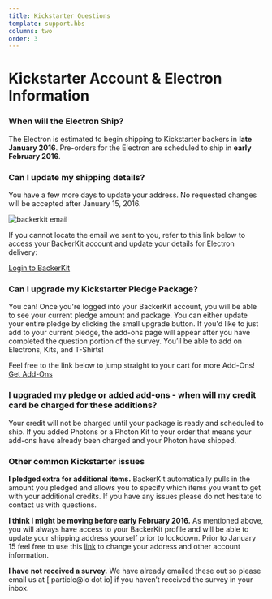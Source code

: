 ```yaml
---
title: Kickstarter Questions
template: support.hbs
columns: two
order: 3
---
```


Kickstarter Account & Electron Information
===

### When will the Electron Ship?

The Electron is estimated to begin shipping to Kickstarter backers in **late January 2016**. Pre-orders for the Electron are scheduled to ship in **early February 2016**. 

### Can I update my shipping details?

You have a few more days to update your address. No requested changes will be accepted after January 15, 2016.

<img src="https://ksr-ugc.imgix.net/assets/004/070/696/7c6faf2f5bade9b7d675551f6139e7e7_original.png?v=1435682538&w=639&fit=max&auto=format&lossless=true&s=d8220be169bfe80516dcafcc35500a31" alt="backerkit email">

If you cannot locate the email we sent to you, refer to this link below to
access your BackerKit account and update your details for Electron delivery:

<a href="https://spark-electron-cellular-dev-kit-with-a-simple-data.backerkit.com/" target=_blank class="button">Login to BackerKit</a>

### Can I upgrade my Kickstarter Pledge Package?

You can! Once you're logged into your BackerKit account, you will be able to see your current pledge amount and package. You can either update your entire pledge by clicking the small upgrade button. If you'd like to just add to your current pledge, the add-ons page will appear after you have completed the question portion of the survey. You’ll be able to add on Electrons, Kits, and T-Shirts!

Feel free to the link below to jump straight to your cart for more Add-Ons!
<a href="https://spark-electron-cellular-dev-kit-with-a-simple-data.backerkit.com/backer/addons" target=_blank class="button">Get Add-Ons</a>

### I upgraded my pledge or added add-ons - when will my credit card be charged for these additions?

Your credit will not be charged until your package is ready and scheduled to ship. If you added Photons or a Photon Kit to your order that means your add-ons have already been charged and your Photon have shipped.

### Other common Kickstarter issues

**I pledged extra for additional items.**
BackerKit automatically pulls in the amount you pledged and allows you to specify which items you want to get with your additional credits. If you have any issues please do not hesitate to contact us with questions.

**I think I might be moving before early February 2016.** As mentioned above, you will always have access to your BackerKit profile and will be able to update your shipping address yourself prior to lockdown. Prior to January 15 feel free to use this [link](https://spark-electron-cellular-dev-kit-with-a-simple-data.backerkit.com/) to change your address and other account information.

**I have not received a survey.** We have already emailed these out so please email us at [ particle@io dot io] if you haven’t received the survey in your inbox.
